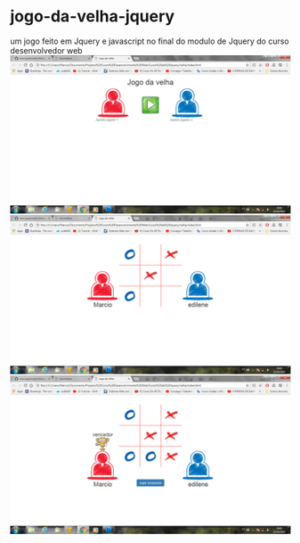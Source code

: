 # jogo-da-velha-jquery
um jogo feito em Jquery e  javascript no final do modulo de Jquery do curso desenvolvedor web
<img src="https://github.com/marciojsalmeida/jogo-da-velha-jquery/blob/master/jogoVelha.jpg">
<img src="https://github.com/marciojsalmeida/jogo-da-velha-jquery/blob/master/jogoVelha2.jpg">
<img src="https://github.com/marciojsalmeida/jogo-da-velha-jquery/blob/master/jogoVelha3.jpg">
